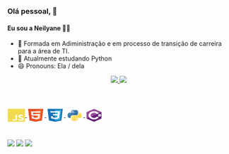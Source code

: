 ### Olá pessoal, 👋

#### Eu sou a Neilyane 👱‍♀️

- 🔭 Formada em Adiministração e em processo de transição de carreira para a área de TI.
- 🌱 Atualmente estudando Python 
- 😄 Pronouns: Ela / dela

<div align="center">
  <a href="https://github.com/Neilyns">
  <img height="180em" src="https://github-readme-stats.vercel.app/api?username=Neilyns&show_icons=true&theme=dracula&include_all_commits=true&count_private=true"/>
  <img height="180em" src="https://github-readme-stats.vercel.app/api/top-langs/?username=Neilyns&layout=compact&langs_count=7&theme=dracula"/>
</div>
  
  #
<div style="display: inline_block"><br>
  <img align="center" alt="Neily-Js" height="30" width="40" src="https://raw.githubusercontent.com/devicons/devicon/master/icons/javascript/javascript-plain.svg">
  <img align="center" alt="Neily-HTML" height="30" width="40" src="https://raw.githubusercontent.com/devicons/devicon/master/icons/html5/html5-original.svg">
  <img align="center" alt="Neily-CSS" height="30" width="40" src="https://raw.githubusercontent.com/devicons/devicon/master/icons/css3/css3-original.svg">
  <img align="center" alt="Neily-Python" height="30" width="40" src="https://raw.githubusercontent.com/devicons/devicon/master/icons/python/python-original.svg">
  <img align="center" alt="Neily-Csharp" height="30" width="40" src="https://raw.githubusercontent.com/devicons/devicon/master/icons/csharp/csharp-original.svg">
 </div>
  
  
#  
<div> 
  
 <a href="https://discord.gg/Neily#3944" target="_blank"><img src="https://img.shields.io/badge/Discord-7289DA?style=for-the-badge&logo=discord&logoColor=white" target="_blank"></a> 
  <a href = "mailto:neilyane.ssouza1@gmail.com"><img src="https://img.shields.io/badge/-Gmail-%23333?style=for-the-badge&logo=gmail&logoColor=white" target="_blank"></a>
  <a href="https://www.linkedin.com/in/neilyane-silva-76821815a/" target="_blank"><img src="https://img.shields.io/badge/-LinkedIn-%230077B5?style=for-the-badge&logo=linkedin&logoColor=white" target="_blank"></a> 
